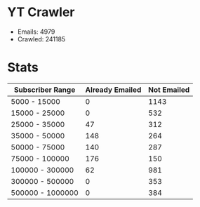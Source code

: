 # YT Crawler
- Emails: 4979
- Crawled: 241185

# Stats
| Subscriber Range  | Already Emailed | Not Emailed |
|-------|-------|-------|
| 5000 - 15000 | 0 | 1143 |
| 15000 - 25000 | 0 | 532 |
| 25000 - 35000 | 47 | 312 |
| 35000 - 50000 | 148 | 264 |
| 50000 - 75000 | 140 | 287 |
| 75000 - 100000 | 176 | 150 |
| 100000 - 300000 | 62 | 981 |
| 300000 - 500000 | 0 | 353 |
| 500000 - 1000000 | 0 | 384 |
